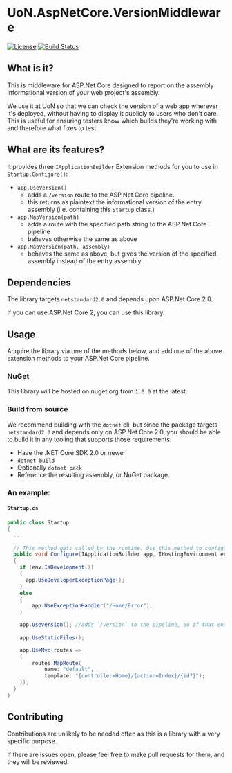 # UoN.AspNetCore.VersionMiddleware

[![License](https://img.shields.io/badge/licence-MIT-blue.svg)](https://opensource.org/licenses/MIT)
[![Build Status](https://travis-ci.org/UniversityOfNottingham/UoN.AspNetCore.VersionMiddleware.svg?branch=develop)](https://travis-ci.org/UniversityOfNottingham/UoN.AspNetCore.VersionMiddleware)

## What is it?

This is middleware for ASP.Net Core designed to report on the assembly informational version of your web project's assembly.

We use it at UoN so that we can check the version of a web app wherever it's deployed, without having to display it publicly to users who don't care. This is useful for ensuring testers know which builds they're working with and therefore what fixes to test.

## What are its features?

It provides three `IApplicationBuilder` Extension methods for you to use in `Startup.Configure()`:

- `app.UseVersion()`
  - adds a `/version` route to the ASP.Net Core pipeline.
  - this returns as plaintext the informational version of the entry assembly (i.e. containing this `Startup` class.)
- `app.MapVersion(path)`
  - adds a route with the specified path string to the ASP.Net Core pipeline
  - behaves otherwise the same as above
- `app.MapVersion(path, assembly)`
  - behaves the same as above, but gives the version of the specified assembly instead of the entry assembly.

## Dependencies

The library targets `netstandard2.0` and depends upon ASP.Net Core 2.0.

If you can use ASP.Net Core 2, you can use this library.

## Usage

Acquire the library via one of the methods below, and add one of the above extension methods to your ASP.Net Core pipeline.

### NuGet

This library will be hosted on nuget.org from `1.0.0` at the latest.

### Build from source

We recommend building with the `dotnet` cli, but since the package targets `netstandard2.0` and depends only on ASP.Net Core 2.0, you should be able to build it in any tooling that supports those requirements.

- Have the .NET Core SDK 2.0 or newer
- `dotnet build`
- Optionally `dotnet pack`
- Reference the resulting assembly, or NuGet package.

### An example:

#### `Startup.cs`

``` csharp
public class Startup
{
  ...

  // This method gets called by the runtime. Use this method to configure the HTTP request pipeline.
  public void Configure(IApplicationBuilder app, IHostingEnvironment env)
  {
    if (env.IsDevelopment())
    {
      app.UseDeveloperExceptionPage();
    }
    else
    {
        app.UseExceptionHandler("/Home/Error");
    }

    app.UseVersion(); //adds `/version` to the pipeline, so if that endpoint is requested, the pipeline will short circuit here
    
    app.UseStaticFiles();

    app.UseMvc(routes =>
    {
        routes.MapRoute(
            name: "default",
            template: "{controller=Home}/{action=Index}/{id?}");
    });
  }
}
```

## Contributing

Contributions are unlikely to be needed often as this is a library with a very specific purpose.

If there are issues open, please feel free to make pull requests for them, and they will be reviewed.
